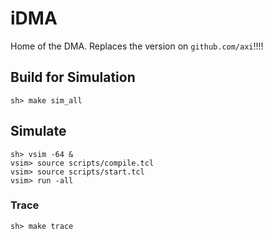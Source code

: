 # iDMA

Home of the DMA. Replaces the version on `github.com/axi`!!!!

## Build for Simulation
`sh> make sim_all`


## Simulate
`sh> vsim -64 &` \
`vsim> source scripts/compile.tcl` \
`vsim> source scripts/start.tcl` \
`vsim> run -all`


### Trace
`sh> make trace`

